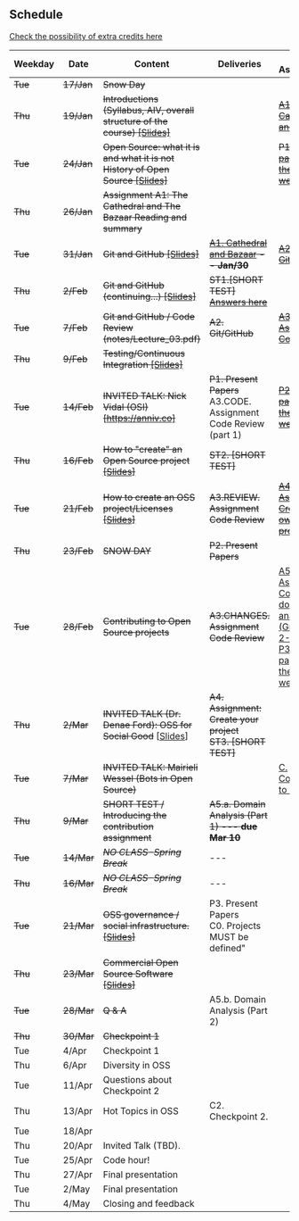 ## Schedule
[Check the possibility of extra credits here](extra_credits.md)

| **Weekday**           | **Date** | **Content**                                                           | **Deliveries**                        | **New Assignments**                                         |
|-------------------------------|----------|-----------------------------------------------------------------------|---------------------------------------|-------------------------------------------------------------|
| ~~Tue~~ | ~~17/Jan~~   | ~~Snow Day~~  |    |    |
| ~~Thu~~ | ~~19/Jan~~   | ~~Introductions (Syllabus, AIV, overall structure of the course) [[Slides]](notes/Lecture_00.pdf)~~  |                                       | ~~[A1. Cathedral and Bazaar](assignments/A1.cathbaz.md)~~                                      |
| ~~Tue~~ | ~~24/Jan~~   | ~~Open Source: what it is and what it is not<br>History of Open Source [[Slides]](notes/Lecture_01.pdf)~~  |                                       | ~~P1. [Read 2 papers for the next two weeks](assignments/P1.papers.md)~~                  |
| ~~Thu~~ | ~~26/Jan~~   | ~~Assignment A1: The Cathedral and The Bazaar Reading and summary~~  |   |                                                             |~~
| ~~Tue~~ | ~~31/Jan~~   | 	~~Git and GitHub [[Slides]](notes/Lecture_02.pdf)~~ | ~~[A1. Cathedral and Bazaar](assignments/A1.cathbaz.md) -- **Jan/30**~~  | ~~[A2. Git/GitHub](assignments/A2.GitGitHub.md)~~                                  |
| ~~Thu~~ | ~~2/Feb~~    | ~~Git and GitHub (continuing...)  [[Slides]](notes/Lecture_02.pdf)~~| ~~ST1.[SHORT TEST] [Answers here](assignments/ST1.Answers.pdf)~~ |                                                             |
| ~~Tue~~ | ~~7/Feb~~    | ~~Git and GitHub / Code Review (notes/Lecture_03.pdf)~~ | ~~A2. Git/GitHub~~  | ~~[A3. Assignment: Code Review](assignments/A3.PRcodeReview.md)~~  |
| ~~Thu~~ |  ~~9/Feb~~   |  ~~Testing/Continuous Integration [[Slides]](notes/Lecture_04.pdf)~~  |   |                                                             |
| ~~Tue~~ | ~~14/Feb~~   | ~~INVITED TALK: Nick Vidal (OSI) [https://anniv.co]~~  | ~~P1. Present Papers~~<br>A3.CODE. Assignment Code Review (part 1) | ~~[P2. Read 2 papers for the next two weeks](assignments/P2.Papers.md)~~                     |
| ~~Thu~~ | ~~16/Feb~~   | ~~How to "create" an Open Source project [[Slides]](notes/Lecture_05.pdf)~~  | ~~ST2. [SHORT TEST]~~   |  |
| ~~Tue~~ | ~~21/Feb~~   | ~~How to create an OSS project/Licenses [[Slides]](notes/Lecture_06.pdf)~~   | ~~A3.REVIEW. Assignment Code Review~~ | ~~[A4. Assignment: Create your own OSS project](assignments/A4.OpenYourProject.md)~~                                                           |
| ~~Thu~~ | ~~23/Feb~~   | ~~SNOW DAY~~| ~~P2. Present Papers~~  |    |
| ~~Tue~~ | ~~28/Feb~~   | ~~Contributing to Open Source projects~~ | ~~A3.CHANGES. Assignment Code Review~~   | [A5. Assignment: Conduct a domain analysis (Groups of 2-3)](assignments/A5.DomainAnalysis.md)<br> [P3. Read 2 papers for the next weeks](assignments/P3.papers.md)            |
| ~~Thu~~ | ~~2/Mar~~    | ~~INVITED TALK (Dr. Denae Ford): OSS for Social Good~~ [[Slides](https://drive.google.com/file/d/1-zD7ea9oTA3j1nctWh1dXd6e7L0TGGbz/view?usp=share_link)]    | ~~A4. Assignment: Create your project<br>ST3. [SHORT TEST]~~                      |                                                             |
| ~~Tue~~ | ~~7/Mar~~    |  ~~INVITED TALK: Mairieli Wessel (Bots in Open Source)~~                              | | [C. Contribution to OSS](assignments/C.contribution_to_oss.md)                                                         |
| ~~Thu~~ | ~~9/Mar~~    | ~~SHORT TEST / Introducing the contribution assignment~~ | ~~A5.a. Domain Analysis (Part 1)  --- **due Mar 10**~~                                          |                                                             |
| ~~Tue~~ | ~~14/Mar~~   | ~~*NO CLASS-Spring Break*~~  | --- |   |
| ~~Thu~~ | ~~16/Mar~~   | ~~*NO CLASS-Spring Break*~~  | --- |   |
| ~~Tue~~ | ~~21/Mar~~   | ~~OSS governance / social infrastructure. [[Slides]](notes/Lecture_08.pdf)~~ | P3. Present Papers<br>C0. Projects MUST be defined" |
| ~~Thu~~ | ~~23/Mar~~   | ~~Commercial Open Source Software  [[Slides]](notes/Lecture_09.pdf)~~     |     |   |
| ~~Tue~~ | ~~28/Mar~~   | ~~Q & A~~  | A5.b. Domain Analysis (Part 2) |   |
| ~~Thu~~ | ~~30/Mar~~   | ~~Checkpoint 1~~  |   |   |
| Tue | 4/Apr    | Checkpoint 1 |  |  |
| Thu | 6/Apr    | Diversity in OSS     |  |  |
| Tue | 11/Apr   |  Questions about Checkpoint 2   |                                                 |                                                             |
| Thu | 13/Apr   | Hot Topics in OSS                                         | C2. Checkpoint 2.                     |                                                             |
| Tue | 18/Apr   |                                                                       |                                       |                                                             |
| Thu | 20/Apr   | Invited Talk  (TBD).                                                  |                                       |                                                             |
| Tue | 25/Apr   | Code hour!                                                            |                                       |                                                             |
| Thu | 27/Apr   | Final presentation                                                    |                                       |                                                             |
| Tue | 2/May    | Final presentation                                                    |                                       |                                                             |
| Thu | 4/May    | Closing and feedback                                                  |
